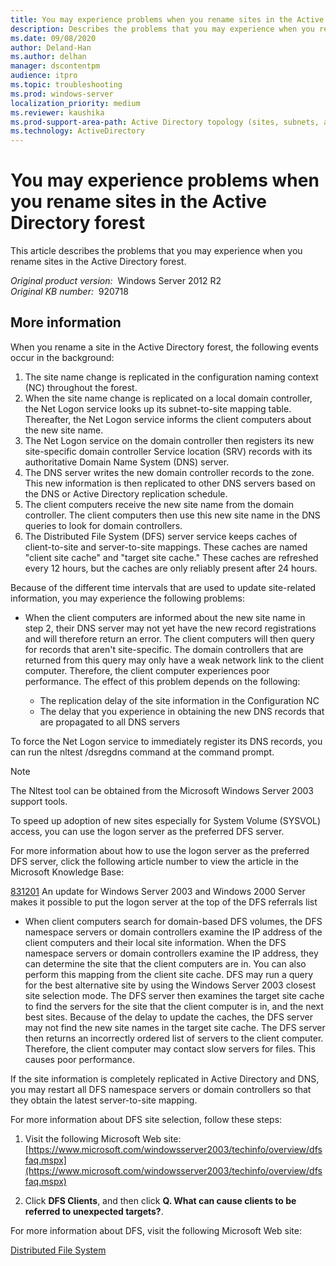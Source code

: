 ```yaml
---
title: You may experience problems when you rename sites in the Active Directory forest
description: Describes the problems that you may experience when you rename sites in the Active Directory forest.
ms.date: 09/08/2020
author: Deland-Han
ms.author: delhan
manager: dscontentpm
audience: itpro
ms.topic: troubleshooting
ms.prod: windows-server
localization_priority: medium
ms.reviewer: kaushika
ms.prod-support-area-path: Active Directory topology (sites, subnets, and connection objects)
ms.technology: ActiveDirectory
---
```

# You may experience problems when you rename sites in the Active Directory forest

This article describes the problems that you may experience when you rename sites in the Active Directory forest.

_Original product version:_ &nbsp;Windows Server 2012 R2  
_Original KB number:_ &nbsp;920718

## More information

When you rename a site in the Active Directory forest, the following events occur in the background:

1. The site name change is replicated in the configuration naming context (NC) throughout the forest.
2. When the site name change is replicated on a local domain controller, the Net Logon service looks up its subnet-to-site mapping table. Thereafter, the Net Logon service informs the client computers about the new site name.
3. The Net Logon service on the domain controller then registers its new site-specific domain controller Service location (SRV) records with its authoritative Domain Name System (DNS) server.
4. The DNS server writes the new domain controller records to the zone. This new information is then replicated to other DNS servers based on the DNS or Active Directory replication schedule.
5. The client computers receive the new site name from the domain controller. The client computers then use this new site name in the DNS queries to look for domain controllers.
6. The Distributed File System (DFS) server service keeps caches of client-to-site and server-to-site mappings. These caches are named "client site cache" and "target site cache." These caches are refreshed every 12 hours, but the caches are only reliably present after 24 hours.

Because of the different time intervals that are used to update site-related information, you may experience the following problems:

- When the client computers are informed about the new site name in step 2, their DNS server may not yet have the new record registrations and will therefore return an error. The client computers will then query for records that aren't site-specific. The domain controllers that are returned from this query may only have a weak network link to the client computer. Therefore, the client computer experiences poor performance. The effect of this problem depends on the following:

    - The replication delay of the site information in the Configuration NC
    - The delay that you experience in obtaining the new DNS records that are propagated to all DNS servers

To force the Net Logon service to immediately register its DNS records, you can run the nltest /dsregdns command at the command prompt.

> [!NOTE]
> The Nltest tool can be obtained from the Microsoft Windows Server 2003 support tools.

To speed up adoption of new sites especially for System Volume (SYSVOL) access, you can use the logon server as the preferred DFS server.

For more information about how to use the logon server as the preferred DFS server, click the following article number to view the article in the Microsoft Knowledge Base:

[831201](https://support.microsoft.com/help/831201) An update for Windows Server 2003 and Windows 2000 Server makes it possible to put the logon server at the top of the DFS referrals list  

- When client computers search for domain-based DFS volumes, the DFS namespace servers or domain controllers examine the IP address of the client computers and their local site information. When the DFS namespace servers or domain controllers examine the IP address, they can determine the site that the client computers are in. You can also perform this mapping from the client site cache. DFS may run a query for the best alternative site by using the Windows Server 2003 closest site selection mode. The DFS server then examines the target site cache to find the servers for the site that the client computer is in, and the next best sites. Because of the delay to update the caches, the DFS server may not find the new site names in the target site cache. The DFS server then returns an incorrectly ordered list of servers to the client computer. Therefore, the client computer may contact slow servers for files. This causes poor performance.

If the site information is completely replicated in Active Directory and DNS, you may restart all DFS namespace servers or domain controllers so that they obtain the latest server-to-site mapping.

For more information about DFS site selection, follow these steps:

1. Visit the following Microsoft Web site: [https://www.microsoft.com/windowsserver2003/techinfo/overview/dfsfaq.mspx](https://www.microsoft.com/windowsserver2003/techinfo/overview/dfsfaq.mspx) 

2. Click **DFS Clients**, and then click **Q. What can cause clients to be referred to unexpected targets?**.

For more information about DFS, visit the following Microsoft Web site:

[Distributed File System](https://docs.microsoft.com/windows/win32/dfs/distributed-file-system) 
